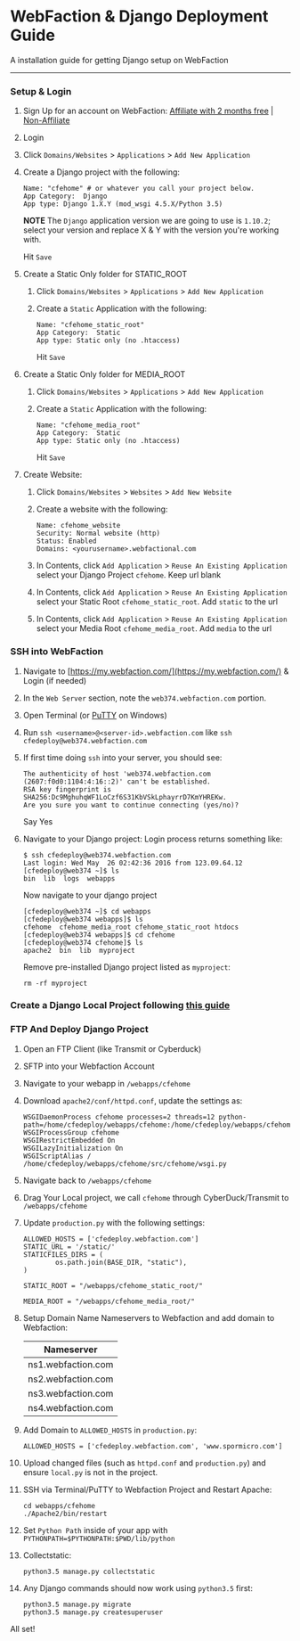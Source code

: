 # WebFaction & Django Deployment Guide

A installation guide for getting Django setup on WebFaction

----------

### Setup & Login
1. Sign Up for an account on WebFaction: [Affiliate with 2 months free](http://kirr.co/snbpyg/) | [Non-Affiliate](http://www.kirr.co/a6vcnl/)

2. Login

3. Click `Domains/Websites` > `Applications` > `Add New Application`

4. Create a Django project with the following:
    ```
    Name: "cfehome" # or whatever you call your project below.
    App Category:  Django
    App type: Django 1.X.Y (mod_wsgi 4.5.X/Python 3.5)
    ```
    **NOTE** The `Django` application version we are going to use is `1.10.2`; select your version and replace X & Y with the version you're working with.

    Hit `Save`

5. Create a Static Only folder for STATIC_ROOT
    1. Click `Domains/Websites` > `Applications` > `Add New Application`

    2. Create a `Static` Application with the following:
        ```
        Name: "cfehome_static_root"
        App Category:  Static
        App type: Static only (no .htaccess)
        ```

        Hit `Save`


6. Create a Static Only folder for MEDIA_ROOT
    1. Click `Domains/Websites` > `Applications` > `Add New Application`

    2. Create a `Static` Application with the following:
        ```
        Name: "cfehome_media_root" 
        App Category:  Static
        App type: Static only (no .htaccess)
        ```

        Hit `Save`


7. Create Website:
    1. Click `Domains/Websites` > `Websites` > `Add New Website`

    2. Create a website with the following:

        ```
        Name: cfehome_website
        Security: Normal website (http)
        Status: Enabled
        Domains: <yourusername>.webfactional.com

    3. In Contents, click `Add Application` > `Reuse An Existing Application` select your Django Project `cfehome`. Keep url blank

    4. In Contents, click `Add Application` > `Reuse An Existing Application` select your Static Root `cfehome_static_root`. Add `static` to the url

    5. In Contents, click `Add Application` > `Reuse An Existing Application` select your Media Root `cfehome_media_root`. Add `media` to the url


### SSH into WebFaction

1. Navigate to [https://my.webfaction.com/](https://my.webfaction.com/) & Login (if needed) 

2. In the `Web Server` section, note the `web374.webfaction.com` portion.

3. Open Terminal (or [PuTTY](http://www.putty.org/) on Windows)

4. Run `ssh <username>@<server-id>.webfaction.com` like `ssh cfedeploy@web374.webfaction.com`

5. If first time doing `ssh` into your server, you should see:
    ```
    The authenticity of host 'web374.webfaction.com (2607:f0d0:1104:4:16::2)' can't be established.
    RSA key fingerprint is SHA256:Dc9MghuhqWF1LoCzf6S31KbVSkLphayrrD7KmYHREKw.
    Are you sure you want to continue connecting (yes/no)? 
    ```
    Say Yes

6. Navigate to your Django project:
    Login process returns something like:
    ```
    $ ssh cfedeploy@web374.webfaction.com
    Last login: Wed May  26 02:42:36 2016 from 123.09.64.12
    [cfedeploy@web374 ~]$ ls
    bin  lib  logs  webapps
    ```
    Now navigate to your django project

    ```
    [cfedeploy@web374 ~]$ cd webapps
    [cfedeploy@web374 webapps]$ ls
    cfehome  cfehome_media_root cfehome_static_root htdocs
    [cfedeploy@web374 webapps]$ cd cfehome
    [cfedeploy@web374 cfehome]$ ls
    apache2  bin  lib  myproject
    ```

    Remove pre-installed Django project listed as `myproject`:

    ```
    rm -rf myproject
    ```

### Create a Django Local Project following [this guide](./Create_a_Local_Django_Project.md)

### FTP And Deploy Django Project
1. Open an FTP Client (like Transmit or Cyberduck)

2. SFTP into your Webfaction Account

3. Navigate to your webapp in `/webapps/cfehome`

4. Download `apache2/conf/httpd.conf`, update the settings as:
    ```
    WSGIDaemonProcess cfehome processes=2 threads=12 python-path=/home/cfedeploy/webapps/cfehome:/home/cfedeploy/webapps/cfehome/src:/home/cfedeploy/webapps/cfehome/lib/python3.5
    WSGIProcessGroup cfehome
    WSGIRestrictEmbedded On
    WSGILazyInitialization On
    WSGIScriptAlias / /home/cfedeploy/webapps/cfehome/src/cfehome/wsgi.py
    ```
5. Navigate back to `/webapps/cfehome`

6. Drag Your Local project, we call `cfehome` through CyberDuck/Transmit to `/webapps/cfehome`

7. Update `production.py` with the following settings:
    ```
    ALLOWED_HOSTS = ['cfedeploy.webfaction.com']
    STATIC_URL = '/static/'
    STATICFILES_DIRS = (
            os.path.join(BASE_DIR, "static"),
    )

    STATIC_ROOT = "/webapps/cfehome_static_root/"

    MEDIA_ROOT = "/webapps/cfehome_media_root/"
    ```

8. Setup Domain Name Nameservers to Webfaction and add domain to Webfaction:

    | Nameserver          | 
    | ------------------- |
    | ns1.webfaction.com  |
    | ns2.webfaction.com  | 
    | ns3.webfaction.com  | 
    | ns4.webfaction.com  | 

9. Add Domain to `ALLOWED_HOSTS` in `production.py`:
    ```
    ALLOWED_HOSTS = ['cfedeploy.webfaction.com', 'www.spormicro.com']
    ```

10. Upload changed files (such as `httpd.conf` and `production.py`) and ensure `local.py` is not in the project.

11. SSH via Terminal/PuTTY to Webfaction Project and Restart Apache:
    ```
    cd webapps/cfehome
    ./Apache2/bin/restart
    ```
12. Set `Python Path` inside of your app with `PYTHONPATH=$PYTHONPATH:$PWD/lib/python`

13. Collectstatic:
    ```
    python3.5 manage.py collectstatic
    ```

14. Any Django commands should now work using `python3.5` first:
    ```
    python3.5 manage.py migrate
    python3.5 manage.py createsuperuser
    ```
All set!
